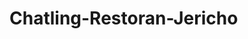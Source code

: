 # Chatling-Restoran-Jericho
<script> window.chtlConfig = { chatbotId: "4179531969" } </script>
<script async data-id="4179531969" id="chatling-embed-script" type="text/javascript" src="https://chatling.ai/js/embed.js"></script>
